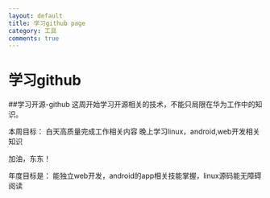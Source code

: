 ```yaml
---
layout: default
title: 学习github page
category: 工具
comments: true
---
```



# 学习github

##学习开源-github 
这周开始学习开源相关的技术，不能只局限在华为工作中的知识。

本周目标：
白天高质量完成工作相关内容
晚上学习linux，android,web开发相关知识

加油，东东！

年度目标是：
能独立web开发，android的app相关技能掌握，linux源码能无障碍阅读


